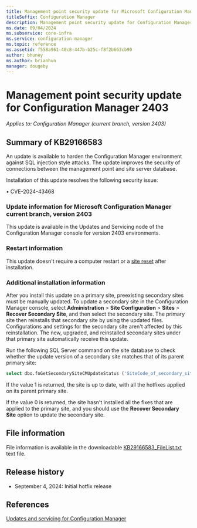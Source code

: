 ```yaml
---
title: Management point security update for Microsoft Configuration Manager version 2403
titleSuffix: Configuration Manager
description: Management point security update for Configuration Manager 2403
ms.date: 09/04/2024
ms.subservice: core-infra
ms.service: configuration-manager
ms.topic: reference
ms.assetid: f558a961-40c8-447b-b25c-f8f2b663cb90
author: bhuney
ms.author: brianhun
manager: dougeby
---
```


# Management point security update for Configuration Manager 2403

*Applies to: Configuration Manager (current branch, version 2403)*

## Summary of KB29166583
<!-- 29166583 -->
An update is available to harden the Configuration Manager environment against SQL injection style attacks. The update improves the security of connections between the management point and site server database.

Installation of this update resolves the following security issue:

•	CVE-2024-43468 


### Update information for Microsoft Configuration Manager current branch, version 2403

This update is available in the Updates and Servicing node of the Configuration Manager console for version 2403 environments.

### Restart information

This update doesn't require a computer restart or a [site reset](../../core/servers/manage/modify-your-infrastructure.md#bkmk_reset) after installation.

### Additional installation information

After you install this update on a primary site, preexisting secondary sites must be manually updated. To update a secondary site in the Configuration Manager console, select **Administration** > **Site Configuration** > **Sites** >  **Recover Secondary Site**, and then select the secondary site. The primary site then reinstalls that secondary site by using the updated files. Configurations and settings for the secondary site aren't affected by this reinstallation. The new, upgraded, and reinstalled secondary sites under that primary site automatically receive this update.

Run the following SQL Server command on the site database to check whether the update version of a secondary site matches that of its parent primary site:
   ```sql
   select dbo.fnGetSecondarySiteCMUpdateStatus ('SiteCode_of_secondary_site')
   ```
If the value 1 is returned, the site is up to date, with all the hotfixes applied on its parent primary site.

If the value 0 is returned, the site hasn't installed all the fixes that are applied to the primary site, and you should use the **Recover Secondary Site** option to update the secondary site.

## File information
File information is available in the downloadable [KB29166583_FileList.txt](https://aka.ms/KB29166583_FileList_2403) text file.

## Release history
- September 4, 2024: Initial hotfix release

## References
[Updates and servicing for Configuration Manager](../../core/servers/manage/updates.md)